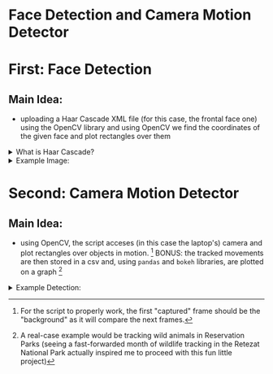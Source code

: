 # Face Detection and Camera Motion Detector

# First: Face Detection
 ## Main Idea:
  - uploading a Haar Cascade XML file (for this case, the frontal face one) using the OpenCV library and using OpenCV we find the coordinates of the given face and plot rectangles over them
  <details>
<summary> What is Haar Cascade? </summary>
It is an Object Detection Algorithm used to identify faces in an image or a real time video. The algorithm uses edge or line detection features proposed by Viola and Jones in their research paper “Rapid Object Detection using a Boosted Cascade of Simple Features” published in 2001. The algorithm is given a lot of positive images consisting of faces, and a lot of negative images not consisting of any face to train on them. The model created from this training is available at the OpenCV GitHub repository https://github.com/opencv/opencv/tree/master/data/haarcascades
</details>

<details>
<summary> Example Image: </summary>

  ![Face Detection](readme-config/face.png)
  
  
</details>

# Second: Camera Motion Detector
 ## Main Idea:
 - using OpenCV, the script acceses (in this case the laptop's) camera and plot rectangles over objects in motion. [^1]
 BONUS: the tracked movements are then stored in a csv and, using `pandas` and `bokeh` libraries, are plotted on a graph [^2]
 
 <details>
<summary> Example Detection: </summary>

  ![GIF](readme-config/motion.gif)
  
  
</details>
 
 
 [^1]: For the script to properly work, the first "captured" frame should be the "background" as it will compare the next frames.
 [^2]: A real-case example would be tracking wild animals in Reservation Parks (seeing a fast-forwarded month of wildlife tracking in the Retezat National Park actually inspired me to proceed with this fun little project)
